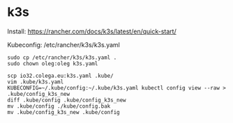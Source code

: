 # k3s

Install: https://rancher.com/docs/k3s/latest/en/quick-start/

Kubeconfig: /etc/rancher/k3s/k3s.yaml

```shell
sudo cp /etc/rancher/k3s/k3s.yaml .
sudo chown oleg:oleg k3s.yaml
```

```shell
scp io32.colega.eu:k3s.yaml .kube/
vim .kube/k3s.yaml
KUBECONFIG=~/.kube/config:~/.kube/k3s.yaml kubectl config view --raw > .kube/config_k3s_new
diff .kube/config .kube/config_k3s_new
mv .kube/config ./kube/config.bak
mv .kube/config_k3s_new .kube/config
```

